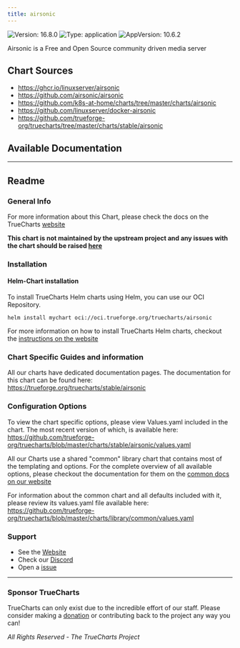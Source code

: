 ```yaml
---
title: airsonic
---
```


![Version: 16.8.0](https://img.shields.io/badge/Version-16.8.0-informational?style=flat-square) ![Type: application](https://img.shields.io/badge/Type-application-informational?style=flat-square) ![AppVersion: 10.6.2](https://img.shields.io/badge/AppVersion-10.6.2-informational?style=flat-square)

Airsonic is a Free and Open Source community driven media server

## Chart Sources

- https://ghcr.io/linuxserver/airsonic
- https://github.com/airsonic/airsonic
- https://github.com/k8s-at-home/charts/tree/master/charts/airsonic
- https://github.com/linuxserver/docker-airsonic
- https://github.com/trueforge-org/truecharts/tree/master/charts/stable/airsonic

## Available Documentation



---

## Readme


### General Info

For more information about this Chart, please check the docs on the TrueCharts [website](https://trueforge.org/truecharts/stable/airsonic)

**This chart is not maintained by the upstream project and any issues with the chart should be raised [here](https://github.com/trueforge-org/truecharts/issues/new/choose)**

### Installation

#### Helm-Chart installation

To install TrueCharts Helm charts using Helm, you can use our OCI Repository.

`helm install mychart oci://oci.trueforge.org/truecharts/airsonic`

For more information on how to install TrueCharts Helm charts, checkout the [instructions on the website](https://trueforge.org/guides/)

### Chart Specific Guides and information

All our charts have dedicated documentation pages.
The documentation for this chart can be found here:
https://trueforge.org/truecharts/stable/airsonic

### Configuration Options

To view the chart specific options, please view Values.yaml included in the chart.
The most recent version of which, is available here: https://github.com/trueforge-org/truecharts/blob/master/charts/stable/airsonic/values.yaml

All our Charts use a shared "common" library chart that contains most of the templating and options.
For the complete overview of all available options, please checkout the documentation for them on the [common docs on our website](https://trueforge.org/truecharts-common/)

For information about the common chart and all defaults included with it, please review its values.yaml file available here: https://github.com/trueforge-org/truecharts/blob/master/charts/library/common/values.yaml

### Support

- See the [Website](https://truecharts.org)
- Check our [Discord](https://discord.gg/tVsPTHWTtr)
- Open a [issue](https://github.com/trueforge-org/truecharts/issues/new/choose)

---

### Sponsor TrueCharts

TrueCharts can only exist due to the incredible effort of our staff.
Please consider making a [donation](https://trueforge.org/general/sponsor/) or contributing back to the project any way you can!

_All Rights Reserved - The TrueCharts Project_
